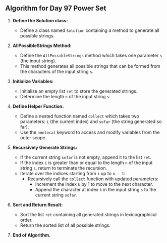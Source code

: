 ## Algorithm for Day 97 **Power Set**

1. **Define the Solution class:**
   - Define a class named `Solution` containing a method to generate all possible strings.

2. **AllPossibleStrings Method:**
   - Define the `AllPossibleStrings` method which takes one parameter `s` (the input string).
   - This method generates all possible strings that can be formed from the characters of the input string `s`.

3. **Initialize Variables:**
   - Initialize an empty list `ret` to store the generated strings.
   - Determine the length `n` of the input string `s`.

4. **Define Helper Function:**
   - Define a nested function named `collect` which takes two parameters: `i` (the current index) and `sofar` (the string generated so far).
   - Use the `nonlocal` keyword to access and modify variables from the outer scope.

5. **Recursively Generate Strings:**
   - If the current string `sofar` is not empty, append it to the list `ret`.
   - If the index `i` is greater than or equal to the length `n` of the input string `s`, return to terminate the recursion.
   - Iterate over the indices starting from `i` up to `n - 1`:
     - Recursively call the `collect` function with updated parameters:
       - Increment the index `k` by 1 to move to the next character.
       - Append the character at index `k` in the input string `s` to the current string `sofar`.

6. **Sort and Return Result:**
   - Sort the list `ret` containing all generated strings in lexicographical order.
   - Return the sorted list of all possible strings.

7. **End of Algorithm.**